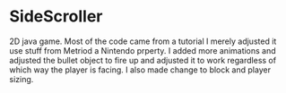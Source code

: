 # SideScroller
2D java game.
Most of the code came from a tutorial I merely adjusted it use stuff from Metriod a Nintendo prperty.
I added more animations and adjusted the bullet object to fire up and adjusted it to work regardless of which way the player is facing.
I also made change to block and player sizing.
